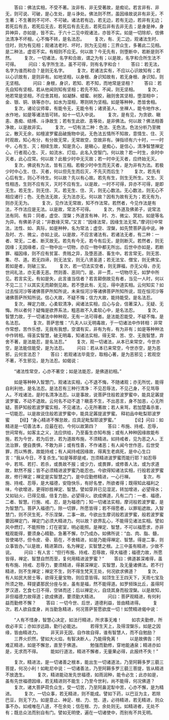<!-- { "loadSidebar": true } -->
　　答曰：佛法实相，不受不著。汝非有、非无受著故，是痴论。若言非有、非无，则可说、可破，是心生处，是斗诤处。佛法则不然，虽因缘故说非有非无，不生著；不生著则不可坏、不可破。诸法若有边，若无边，若有无边，若非有无边；若死后有去，若死后无去，若死后有去无去，若死后非有去非无去；是身是神，身异神异，亦如是，皆不实。于六十二见中观诸法，亦皆不实。如是一切除却，信佛法清净不坏相，心不悔不转，是名法忍。
　　复次，有、无二边，观诸法生时、住时，则为有见相；观诸法老时、坏时，则为无见相；三界众生，多著此二见相。是二种法，虚诳不实。有相则不应无。何以故？今无先有，则堕断中，若断是则不然。
　　复次，一切诸法，名字和合故，谓之为有；以是故，名字和合所生法不可得。
　　问曰：名字所生法，虽不可得，则有名字和合！
　　答曰：若无法，名字为谁而和合？是则无名字。
　　复次，若诸法实有，不应以心识故知有；若以心识故有，是则非有。如地坚相，以身根、身识知故有，若无身根、身识知，则无坚相。
　　问曰：身根，身识，若知、若不知，而地常是坚相？
　　答曰：若先自知有坚相，若从他闻则知有坚相；若先不知、不闻，则无坚相。
　　复次，地若常是坚相，不应舍其相，如凝酥、蜡蜜、树胶，融则舍其坚相，堕湿相中；金、银、铜、铁等亦尔。如水为湿相，寒则转为坚相。如是等种种，悉皆舍相。
　　复次，诸论议师辈，有能令无，无能令有；诸贤圣人、坐禅人，能令地作水，水作地，如是等诸法皆可转。如十一切入中说。
　　复次，是有见，为贪欲、瞋恚、愚痴、结缚、斗诤故生；若有生此欲、恚等处，是非佛法。何以故？佛法相善净故，以是故非实。
　　复次，一切有法二种：色法、无色法。色法分析乃至微尘，散灭无余，如檀波罗蜜品破施物中说。无色法五情所不知故，意情生、住、灭时观故，知心有分，有分故无常，无常故空，空故非有。弹指顷有六十时，一一时中，心有生、灭；相续生故，知是贪心，是瞋心，是痴心，是信心，清净智慧禅定心。行者观心生、灭，如流水、灯焰，此名入空智门。何以故？若一时生，余时中灭者，此心应常。何以故？此极少时中无灭故；若一时中无灭者，应终始无灭。
　　复次，佛说有为法，皆有三相。若极少时中生而无灭者，是为非有为法。若极少时中心生、住、灭者，何以但先生而后灭，不先灭而后生？
　　复次，若先有心后有生，则心不待生。何以故？先以有心故。若先有生，则生无所生。又生、灭性相违，生则不应有灭，灭时不应有生。以是故，一时不可得，异亦不可得，是即无生。若无生，则无住、灭。若无生、住、灭，则无心数法。无心数法，则无心不相应诸行；色、无色法无故，无为法亦无。何以故？因有为故有无为；若无有为，则亦无无为。
　　复次，见作法无常故，知不作法常。若然者，今见作法是有法，不作法应是无法。以是故，常法不可得。
　　复次，外道及佛弟子，说常法法有同、有异：同者，虚空、涅槃；外道言有神、时、方、微尘、冥初，如是等名为异。有佛弟子说；“非数缘灭常。”又言：“因缘法常，因缘生法无常。”摩诃衍中常法，法性、如、真际，如是种种，名为常法；虚空、涅槃，如先赞菩萨品中说。神及时、方、微尘，亦如上说。以是故，不应言诸法有。若诸法无者，有二种：一者、常无，二者、断灭故无。若先有今无，若今有后无，是则断灭。若然者，则无因缘；无因缘者，应一物中出一切物，亦应一物中都无所出。后世中亦如是，若断罪、福因缘，则不应有贫富、贵贱之异，及堕恶道、畜生中。若言常无，则无苦、集、尽、道。若无四谛，则无法宝，则无八贤圣道；若无法宝、僧宝，则无佛宝。若如是者，则破三宝。
　　复次，若一切法实空者，则无罪福，亦无父母，亦无世间礼法，亦无善无恶。然则善、恶同门，是、非一贯，一切物尽无，如梦中所见。若言实无，有如是失，此言谁当信者？若言颠倒故见有者，当见一人时，何以不见二三？以其实无而颠倒见故。若不堕此有、无见，得中道实相。云何知实？如过去恒河沙等诸佛菩萨所知所说，未来恒河沙等诸佛菩萨所知所说，现在恒河沙等诸佛菩萨所知所说。信心大故，不疑不悔；信力大故，能持能受。是名法忍。
　　复次，禅定力故，心柔软清净，闻诸法实相，应心与会，信著深入，无疑、无悔。所以者何？疑悔是欲界系法，粗恶故不入柔软心中，是名法忍。
　　复次，智慧力故，于一切诸法中种种观，无有一法可得者。是法能忍能受，不疑不悔，是名法忍。
　　复次，菩萨思惟：“凡夫人以无明毒故，于一切诸法中作转相：非常作常想，苦作乐想，无我有我想，空谓有实，非有为有，有为非有；如是等种种法中作转相。得圣实智慧，破无明毒，知诸法实相，得无常、苦、空、无我智慧，弃舍不著，是法能忍，是名法忍。”
　　复次，观一切诸法，从本已来常空，今世亦空，是法能信能受，是为法忍。
　　问曰：若从本已来常空，今世亦空，是为恶邪，云何言法忍？
　　答曰：若观诸法毕竟空，取相心著，是为恶邪见；若观空不著，不生邪见，是为法忍。如偈说：

　　“诸法性常空，心亦不著空；如是法能忍，是佛道初相。”

　　如是等种种入智慧门，观诸法实相，心不退不悔，不随诸观；亦无所忧，能得自利利他，是名法忍。是法忍有三种行清净：不见忍辱法，不见己身，不见骂辱人。不戏诸法，是时名清净法忍。以是事故，说菩萨住般若波罗蜜中，能具足羼提波罗蜜，不动不退故。云何名不动不退？瞋恚不生，不出恶言，身不加恶，心无所疑。菩萨知般若波罗蜜实相，不见诸法，心无所著故；若人来骂，若加楚毒杀害，一切能忍。以是故说住般若波罗蜜中，能具足羼提波罗蜜。
释初品中毗梨耶波罗蜜
　　【经】“身心精进不懈怠故，应具足毗梨耶波罗蜜。”　　
　　【论】问曰：如精进是一切善法本，应最在初，今何以故第四？
　　答曰：布施、持戒、忍辱，世间常有。如客主之义，法应供给，乃至畜生亦知布施；或有人种种因缘故能布施，若为今世，若为后世，若为道故布施，不须精进。如持戒者，见为恶之人，王法治罪，便自畏惧，不敢为非；或有性善，不作诸恶；有人闻今世作恶，后世受罪，而以怖畏，故能持戒；有人闻持戒因缘故，得离生老病死，是中心生口言：“我从今日，不复杀生。”如是等即是戒，岂须精进波罗蜜而能行耶？如忍辱中，若骂、若打、若杀，或畏故不报；或少力，或畏罪，或修善人法，或为求道故，默然不报；皆不必须精进波罗蜜乃能忍也。今欲得知诸法实相，行般若波罗蜜故，修行禅定；禅定是实智慧之门，是中应勤修精进，一心行禅。
　　复次，布施、持戒、忍辱，是大福德，安隐快乐，有好名誉，所欲者得；既得知此福利之味，今欲增进，更得妙胜禅定、智慧。譬如穿井已见湿泥，转加增进，必望得水；又如钻火，已得见烟，倍复力励，必望得火。欲成佛道，凡有二门：一者、福德，二者、智慧。行施、戒、忍，是为福德门；知一切诸法实相，摩诃般若波罗蜜，是为智慧门。菩萨入福德门，除一切罪，所愿皆得；若不得愿者，以罪垢遮故。入智慧门，则不厌生死，不乐涅槃，二事一故。今欲出生摩诃般若波罗蜜，般若波罗蜜要因禅定门，禅定门必须大精进力。何以故？欲界乱心，不能得见诸法实相。譬如风中燃灯，不能照物；灯在密室，明必能照。是禅定、智慧，不可以福愿求，亦非粗观能得，要须身心精勤，急著不懈，尔乃成办。如佛所说：“血、肉、脂、髓，皆使竭尽，但令皮、骨、筋在，不舍精进，如是乃能得禅定、智慧。得是二事，则众事皆办。”以是故，精进第四，名为禅定，实智慧之根。上三中虽有精进，少故不说。
　　问曰：有人言：“但行布施、持戒、忍辱故，得大福德；福德力故，所愿皆得，禅定、智慧自然而至，复何用精进波罗蜜？”
　　答曰：佛道甚深难得，虽有布施、持戒、忍辱力，要须精进，得甚深禅定、实智慧，及无量诸佛法。若不行精进，则不生禅定；禅定不生，则不得生梵天王处，何况欲求佛道？
　　复次，有人如民大居士等，欲得无量宝物，则应意皆得。如顶生王王四天下，天雨七宝及所须之物，释提婆那民分座与坐，虽有是福，然不能得道。如罗频珠比丘，虽得阿罗汉道，乞食七日不得，空钵而还；后以禅定火，自烧其身而般涅槃。以是故知，非但福德力故得道；欲成佛道，要须勤大精进。
　　问曰：菩萨观精进，有何利益而勤修不懈？
　　答曰：一切今世、后世，道德利益，皆由精进得。
　　复次，若人欲自度身，尚当勤急精进，何况菩萨誓愿欲度一切！如赞精进偈中说：

　　“人有不惜身，智慧心决定，如法行精进，所求事无难！
　　如农夫勤修，所收必丰实；亦如涉远路，勤行必能达。
　　若得生天上，及得涅槃乐，如是之因缘，皆由精进力。
　　非天非无因，自作故自得，谁有智慧人，而不自勉励？
　　三界火炽然，譬如大火焰，有智决断人，乃能得免离！
　　以是故佛告：阿难正精进，如是不懈怠，直至于佛道。
　　勉强而勤修，穿地能通泉；精进亦如是，无求而不得。
　　能如行道法，精进不懈者，无量果必得，此报终不失！”

　　复次，精进法，是一切诸善之根本，能出生一切诸道法，乃至阿耨多罗三藐三菩提，何况小利！如毗尼中说：一切诸善法，乃至阿耨多罗三藐三菩提，皆从精进不放逸生。
　　复次，精进能动发先世福德，如雨润种，能令必生；此亦如是，虽有先世福德因缘，若无精进则不能生；乃至今世利，尚不能得，何况佛道？
　　复次，诸大菩萨荷负众生，受一切苦，乃至阿鼻泥犁中苦，心亦不懈，是为精进。
　　复次，一切众事，若无精进，则不能成。譬如下药，以巴豆为主，若除巴豆，则无下力。如是意止、神足、根、力、觉、道，必待精进，若无精进，则众事不办。如戒唯在八道，不在余处；信在根、力，余处则无。如精进者，无处不有；既总众法而别自有门。譬如无明使，遍在一切诸使中，而别有不共无明。
